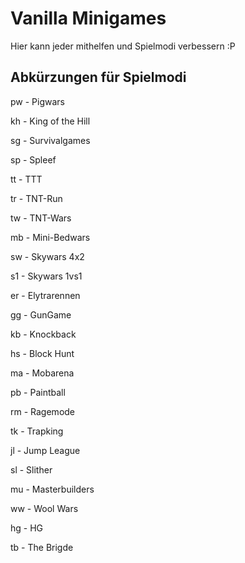 # Vanilla Minigames
Hier kann jeder mithelfen und Spielmodi verbessern :P

## Abkürzungen für Spielmodi
pw - Pigwars

kh - King of the Hill

sg - Survivalgames

sp - Spleef

tt - TTT

tr - TNT-Run

tw - TNT-Wars

mb - Mini-Bedwars

sw - Skywars 4x2

s1 - Skywars 1vs1

er - Elytrarennen

gg - GunGame

kb - Knockback

hs - Block Hunt

ma - Mobarena

pb - Paintball

rm - Ragemode

tk - Trapking

jl - Jump League

sl - Slither

mu - Masterbuilders

ww - Wool Wars

hg - HG

tb - The Brigde
